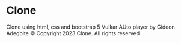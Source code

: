 # Clone
Clone using html, css and bootstrap 5
Vulkar AUto player by Gideon Adegbite
© Copyright 2023 Clone. All rights reserved
